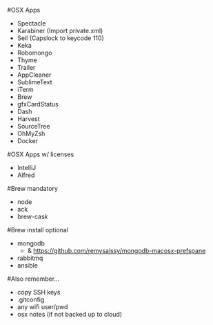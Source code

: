 #OSX Apps
- Spectacle
- Karabiner (Import private.xml)
- Seil (Capslock to keycode 110)
- Keka
- Robomongo
- Thyme
- Trailer
- AppCleaner
- SublimeText
- iTerm
- Brew
- gfxCardStatus
- Dash
- Harvest
- SourceTree
- OhMyZsh
- Docker

#OSX Apps w/ licenses
- IntelliJ
- Alfred

#Brew mandatory
- node
- ack
- brew-cask

#Brew install optional
- mongodb
    - & https://github.com/remysaissy/mongodb-macosx-prefspane
- rabbitmq
- ansible


#Also remember...
- copy SSH keys
- .gitconfig
- any wifi user/pwd
- osx notes (if not backed up to cloud)

